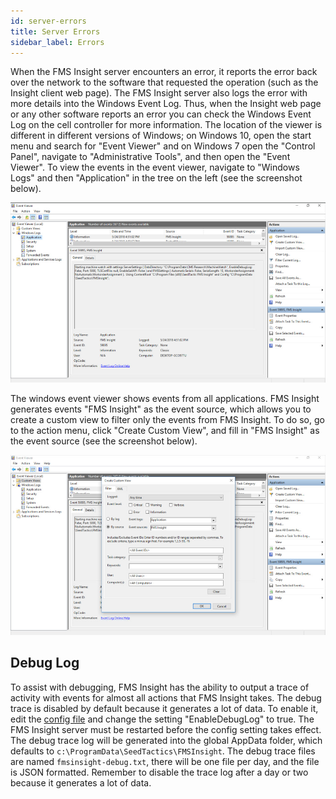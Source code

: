 ```yaml
---
id: server-errors
title: Server Errors
sidebar_label: Errors
---
```


When the FMS Insight server encounters an error, it reports the error back over the network to the
software that requested the operation (such as the Insight client web page).  The FMS Insight server
also logs the error with more details into the Windows Event Log.  Thus, when the Insight web page or
any other software reports an error you can check the Windows Event Log on the cell controller
for more information. The location of the viewer is different in different versions of Windows;
on Windows 10, open the start menu and search for "Event Viewer" and on Windows 7 open the "Control Panel",
navigate to "Administrative Tools", and then open the "Event Viewer". To view the events in the event viewer,
navigate to "Windows Logs" and then "Application" in the tree on the left (see the screenshot below).

![Screenshot of Windows 10 Event Viewer](assets/insight-event-viewer.jpg)

The windows event viewer shows events from all applications.  FMS Insight generates events "FMS Insight"
as the event source, which allows you to create a custom view to filter only the events from FMS Insight.
To do so, go to the action menu, click "Create Custom View", and fill in "FMS Insight" as the event source
(see the screenshot below).

![Screenshot of creating a custom event view](assets/insight-event-custom-view.jpg)

## Debug Log

To assist with debugging, FMS Insight has the ability to output a trace of
activity with events for almost all actions that FMS Insight takes. The debug
trace is disabled by default because it generates a lot of data. To enable
it, edit the [config file](server-config.md) and change the setting
"EnableDebugLog" to true. The FMS Insight server must be restarted before the
config setting takes effect. The debug trace log will be generated into the
global AppData folder, which defaults to `c:\ProgramData\SeedTactics\FMSInsight`.
The debug trace files are named `fmsinsight-debug.txt`, there will be one file
per day, and the file is JSON formatted. Remember to disable the trace log after
a day or two because it generates a lot of data.